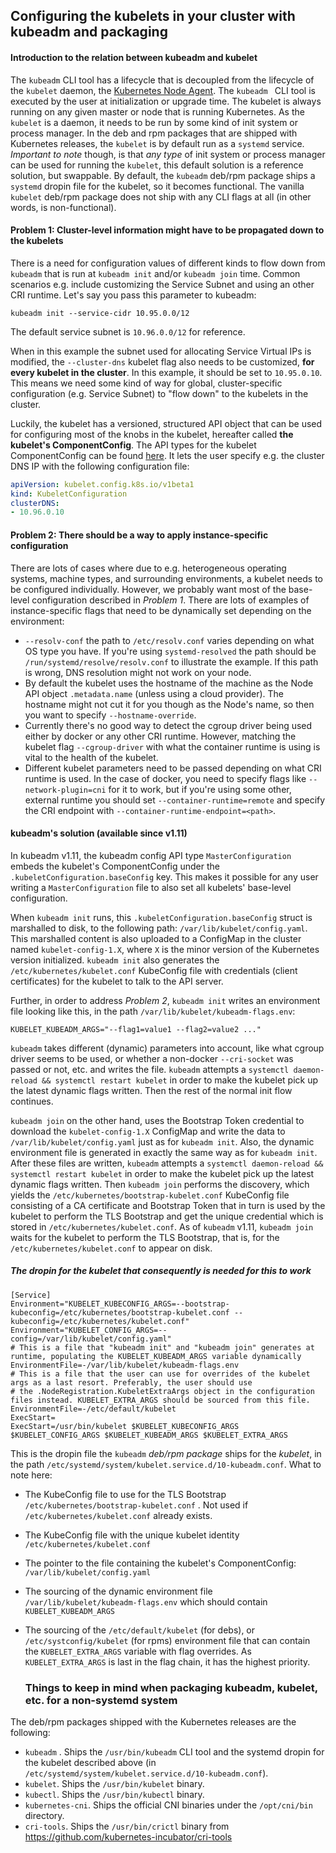 ## Configuring the kubelets in your cluster with kubeadm and packaging

#### Introduction to the relation between kubeadm and kubelet

The `kubeadm` CLI tool has a lifecycle that is decoupled from the lifecycle of the `kubelet` daemon, the [Kubernetes Node Agent](#TODO). The `kubeadm ` CLI tool is executed by the user at initialization or upgrade time. The kubelet is always running on any given master or node that is running Kubernetes. As the `kubelet` is a daemon, it needs to be run by some kind of init system or process manager. In the deb and rpm packages that are shipped with Kubernetes releases, the `kubelet` is by default run as a `systemd` service. _Important to note_ though, is that _any type_ of init system or process manager can be used for running the `kubelet`, this default solution is a reference solution, but swappable. By default, the `kubeadm` deb/rpm package ships a `systemd` dropin file for the kubelet, so it becomes functional. The vanilla `kubelet` deb/rpm package does not ship with any CLI flags at all (in other words, is non-functional).

#### Problem 1: Cluster-level information might have to be propagated down to the kubelets

There is a need for configuration values of different kinds to flow down from `kubeadm` that is run at `kubeadm init` and/or `kubeadm join` time. Common scenarios e.g. include customizing the Service Subnet and using an other CRI runtime. Let's say you pass this parameter to kubeadm:

```
kubeadm init --service-cidr 10.95.0.0/12
```

The default service subnet is `10.96.0.0/12` for reference.

When in this example the subnet used for allocating Service Virtual IPs is modified, the `--cluster-dns` kubelet flag also needs to be customized, **for every kubelet in the cluster**. In this example, it should be set to `10.95.0.10`. This means we need some kind of way for global, cluster-specific configuration (e.g. Service Subnet) to "flow down" to the kubelets in the cluster.

Luckily, the kubelet has a versioned, structured API object that can be used for configuring most of the knobs in the kubelet, hereafter called **the kubelet's ComponentConfig**. The API types for the kubelet ComponentConfig can be found [here](#TODO). It lets the user specify e.g. the cluster DNS IP with the following configuration file:

```yaml
apiVersion: kubelet.config.k8s.io/v1beta1
kind: KubeletConfiguration
clusterDNS:
- 10.96.0.10
```

#### Problem 2: There should be a way to apply instance-specific configuration

There are lots of cases where due to e.g. heterogeneous operating systems, machine types, and surrounding environments, a kubelet needs to be configured individually. However, we probably want most of the base-level configuration described in _Problem 1_. There are lots of examples of instance-specific flags that need to be dynamically set depending on the environment:

- `--resolv-conf` the path to `/etc/resolv.conf` varies depending on what OS type you have. If you're using `systemd-resolved` the path should be `/run/systemd/resolve/resolv.conf` to illustrate the example. If this path is wrong, DNS resolution might not work on your node.
- By default the kubelet uses the hostname of the machine as the Node API object `.metadata.name` (unless using a cloud provider). The hostname might not cut it for you though as the Node's name, so then you want to specify `--hostname-override`.
- Currently there's no good way to detect the cgroup driver being used either by docker or any other CRI runtime. However, matching the kubelet flag `--cgroup-driver` with what the container runtime is using is vital to the health of the kubelet.
- Different kubelet parameters need to be passed depending on what CRI runtime is used. In the case of docker, you need to specify flags like `--network-plugin=cni` for it to work, but if you're using some other, external runtime you should set `--container-runtime=remote` and specify the CRI endpoint with `--container-runtime-endpoint=<path>`.

#### kubeadm's solution (available since v1.11)

In kubeadm v1.11, the kubeadm config API type `MasterConfiguration` embeds the kubelet's ComponentConfig under the `.kubeletConfiguration.baseConfig` key. This makes it possible for any user writing a `MasterConfiguration` file to also set all kubelets' base-level configuration.

When `kubeadm init` runs, this `.kubeletConfiguration.baseConfig`  struct is marshalled to disk, to the following path: `/var/lib/kubelet/config.yaml`. This marshalled content is also uploaded to a ConfigMap in the cluster named `kubelet-config-1.X`, where `X` is the minor version of the Kubernetes version initialized. `kubeadm init` also generates the `/etc/kubernetes/kubelet.conf` KubeConfig file with credentials (client certificates) for the kubelet to talk to the API server.

Further, in order to address _Problem 2_, `kubeadm init` writes an environment file looking like this, in the path `/var/lib/kubelet/kubeadm-flags.env`:

```
KUBELET_KUBEADM_ARGS="--flag1=value1 --flag2=value2 ..."
```

`kubeadm` takes different (dynamic) parameters into account, like what cgroup driver seems to be used, or whether a non-docker `--cri-socket` was passed or not, etc. and writes the file. `kubeadm` attempts a `systemctl daemon-reload && systemctl restart kubelet` in order to make the kubelet pick up the latest dynamic flags written. Then the rest of the normal init flow continues.

`kubeadm join` on the other hand, uses the Bootstrap Token credential to download the `kubelet-config-1.X` ConfigMap and write the data to `/var/lib/kubelet/config.yaml` just as for `kubeadm init`. Also, the dynamic environment file is generated in exactly the same way as for `kubeadm init`. After these files are written, `kubeadm` attempts a `systemctl daemon-reload && systemctl restart kubelet` in order to make the kubelet pick up the latest dynamic flags written. Then `kubeadm join` performs the discovery, which yields the `/etc/kubernetes/bootstrap-kubelet.conf` KubeConfig file consisting of a CA certificate and Bootstrap Token that in turn is used by the kubelet to perform the TLS Bootstrap and get the unique credential which is stored in `/etc/kubernetes/kubelet.conf`.  As of `kubeadm` v1.11, `kubeadm join` waits for the kubelet to perform the TLS Bootstrap, that is, for the `/etc/kubernetes/kubelet.conf` to appear on disk.

##### The dropin for the kubelet that consequently is needed for this to work

```
[Service]
Environment="KUBELET_KUBECONFIG_ARGS=--bootstrap-kubeconfig=/etc/kubernetes/bootstrap-kubelet.conf --kubeconfig=/etc/kubernetes/kubelet.conf"
Environment="KUBELET_CONFIG_ARGS=--config=/var/lib/kubelet/config.yaml"
# This is a file that "kubeadm init" and "kubeadm join" generates at runtime, populating the KUBELET_KUBEADM_ARGS variable dynamically
EnvironmentFile=-/var/lib/kubelet/kubeadm-flags.env
# This is a file that the user can use for overrides of the kubelet args as a last resort. Preferably, the user should use
# the .NodeRegistration.KubeletExtraArgs object in the configuration files instead. KUBELET_EXTRA_ARGS should be sourced from this file.
EnvironmentFile=-/etc/default/kubelet
ExecStart=
ExecStart=/usr/bin/kubelet $KUBELET_KUBECONFIG_ARGS $KUBELET_CONFIG_ARGS $KUBELET_KUBEADM_ARGS $KUBELET_EXTRA_ARGS
```

This is the dropin file the `kubeadm` _deb/rpm package_ ships for the _kubelet_, in the path `/etc/systemd/system/kubelet.service.d/10-kubeadm.conf`. What to note here:

- The KubeConfig file to use for the TLS Bootstrap `/etc/kubernetes/bootstrap-kubelet.conf` . Not used if `/etc/kubernetes/kubelet.conf` already exists.

- The KubeConfig file with the unique kubelet identity `/etc/kubernetes/kubelet.conf`

- The pointer to the file containing the kubelet's ComponentConfig: `/var/lib/kubelet/config.yaml`

- The sourcing of the dynamic environment file `/var/lib/kubelet/kubeadm-flags.env` which should contain `KUBELET_KUBEADM_ARGS`

- The sourcing of the `/etc/default/kubelet` (for debs), or `/etc/systconfig/kubelet` (for rpms) environment file that can contain the `KUBELET_EXTRA_ARGS` variable with flag overrides. As `KUBELET_EXTRA_ARGS` is last in the flag chain, it has the highest priority.

  ### Things to keep in mind when packaging kubeadm, kubelet, etc. for a non-systemd system

The deb/rpm packages shipped with the Kubernetes releases are the following:

- `kubeadm` . Ships the `/usr/bin/kubeadm` CLI tool and the systemd dropin for the kubelet described above (in `/etc/systemd/system/kubelet.service.d/10-kubeadm.conf`).
- `kubelet`. Ships the `/usr/bin/kubelet` binary.
- `kubectl`. Ships the `/usr/bin/kubectl` binary.
- `kubernetes-cni`. Ships the official CNI binaries under the `/opt/cni/bin` directory.
- `cri-tools`. Ships the `/usr/bin/crictl` binary from https://github.com/kubernetes-incubator/cri-tools
